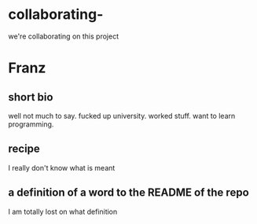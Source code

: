 # collaborating-
we're collaborating on this project 

# Franz

## short bio

well not much to say. fucked up university. worked stuff. want to learn programming.

## recipe

I really don't know what is meant

## a definition of a word to the README of the repo

I am totally lost on what definition
